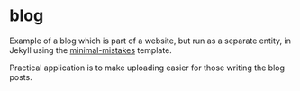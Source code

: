 # blog

Example of a blog which is part of a website, but run as a separate 
entity, in Jekyll using the 
[minimal-mistakes](https://mmistakes.github.io/minimal-mistakes/) template.

Practical application is to make uploading easier for those
writing the blog posts.
